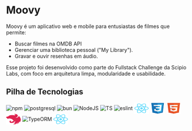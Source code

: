 # Moovy

Moovy é um aplicativo web e mobile para entusiastas de filmes que permite:

- Buscar filmes na OMDB API
- Gerenciar uma biblioteca pessoal ("My Library").
- Gravar e ouvir resenhas em áudio.

Esse projeto foi desenvolvido como parte do Fullstack Challenge da Scipio Labs, com foco em arquitetura limpa, modularidade e usabilidade.

## Pilha de Tecnologias

<div style="display: inline_block">
<img align="center" alt="npm" height="30" width="40" src="https://cdn.jsdelivr.net/gh/devicons/devicon@latest/icons/npm/npm-original.svg" />
<img align="center" alt="postgresql" height="30" width="40" src="https://cdn.jsdelivr.net/gh/devicons/devicon@latest/icons/postgresql/postgresql-original.svg" />
<img align="center" alt="bun" height="30" width="40" src="https://cdn.jsdelivr.net/gh/devicons/devicon@latest/icons/bun/bun-original.svg" />
<img align="center" alt="NodeJS" height="30" width="40" src="https://cdn.jsdelivr.net/gh/devicons/devicon/icons/nodejs/nodejs-original.svg">
<img align="center" alt="TS" height="30" width="40" src="https://cdn.jsdelivr.net/gh/devicons/devicon@latest/icons/typescript/typescript-original.svg">
<img align="center" alt="eslint" height="30" width="40" src="https://cdn.jsdelivr.net/gh/devicons/devicon@latest/icons/eslint/eslint-plain.svg"> 
<img align="center" alt="ReactJS" height="30" width="40" src="https://raw.githubusercontent.com/devicons/devicon/master/icons/react/react-original.svg">
<img align="center" alt="CSS" height="30" width="40" src="https://raw.githubusercontent.com/devicons/devicon/master/icons/css3/css3-original.svg">
<img align="center" alt="HTML" height="30" width="40" src="https://raw.githubusercontent.com/devicons/devicon/master/icons/html5/html5-original.svg">
<img align="center" alt="NestJS" height="30" width="40" src="https://raw.githubusercontent.com/devicons/devicon/refs/heads/master/icons/nestjs/nestjs-original.svg">
<img align="center" alt="TypeORM" height="30" width="40" src="https://avatars.githubusercontent.com/u/20165699?s=200&v=4" />
<img align="center" alt="ReactNative" height="30" width="40" src="https://raw.githubusercontent.com/devicons/devicon/refs/heads/master/icons/reactnative/reactnative-original.svg">
</div>


  

